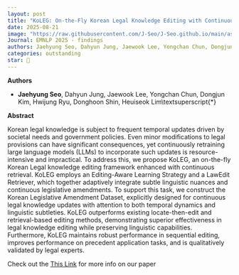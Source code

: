 ```yaml
---
layout: post
title: "KoLEG: On-the-Fly Korean Legal Knowledge Editing with Continuous Retrieval"
date: 2025-08-21
image: "https://raw.githubusercontent.com/J-Seo/J-Seo.github.io/main/assets/img/emnlp2025.png"
Journal: EMNLP 2025 - findings
authors: Jaehyung Seo, Dahyun Jung, Jaewook Lee, Yongchan Chun, Dongjun Kim, Hwijung Ryu, Donghoon Shin, Heuiseok Lim\textsuperscript{*}
categories: outstanding
star: 🌟
---
```

**Authors**
- **Jaehyung Seo**, Dahyun Jung, Jaewook Lee, Yongchan Chun, Dongjun Kim, Hwijung Ryu, Donghoon Shin, Heuiseok Lim\textsuperscript{*}

**Abstract**

Korean legal knowledge is subject to frequent temporal updates driven by societal needs and government policies. Even minor modifications to legal provisions can have significant consequences, yet continuously retraining large language models (LLMs) to incorporate such updates is resource-intensive and impractical. To address this, we propose KoLEG, an on-the-fly Korean Legal knowledge editing framework enhanced with continuous retrieval. KoLEG employs an Editing-Aware Learning Strategy and a LawEdit Retriever, which together adaptively integrate subtle linguistic nuances and continuous legislative amendments. To support this task, we construct the Korean Legislative Amendment Dataset, explicitly designed for continuous legal knowledge updates with attention to both temporal dynamics and linguistic subtleties. KoLEG outperforms existing locate-then-edit and retrieval-based editing methods, demonstrating superior effectiveness in legal knowledge editing while preserving linguistic capabilities. Furthermore, KoLEG maintains robust performance in sequential editing, improves performance on precedent application tasks, and is qualitatively validated by legal experts.

Check out the [This Link][DOI] for more info on our paper

[DOI]: TBD


